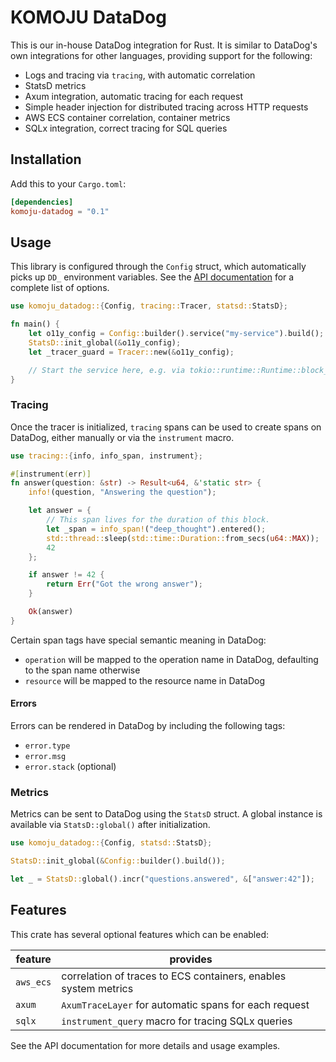 # KOMOJU DataDog

This is our in-house DataDog integration for Rust. It is similar to DataDog's
own integrations for other languages, providing support for the following:

- Logs and tracing via `tracing`, with automatic correlation
- StatsD metrics
- Axum integration, automatic tracing for each request
- Simple header injection for distributed tracing across HTTP requests
- AWS ECS container correlation, container metrics
- SQLx integration, correct tracing for SQL queries

## Installation

Add this to your `Cargo.toml`:

```toml
[dependencies]
komoju-datadog = "0.1"
```

## Usage

This library is configured through the `Config` struct, which automatically
picks up `DD_` environment variables. See
the [API documentation](https://docs.rs/komoju-datadog/latest/komoju_datadog/)
for a complete list of options.

```rust
use komoju_datadog::{Config, tracing::Tracer, statsd::StatsD};

fn main() {
    let o11y_config = Config::builder().service("my-service").build();
    StatsD::init_global(&o11y_config);
    let _tracer_guard = Tracer::new(&o11y_config);

    // Start the service here, e.g. via tokio::runtime::Runtime::block_on.
}
```

### Tracing

Once the tracer is initialized, `tracing` spans can be used to create spans on
DataDog, either manually or via the `instrument` macro.

```rust
use tracing::{info, info_span, instrument};

#[instrument(err)]
fn answer(question: &str) -> Result<u64, &'static str> {
    info!(question, "Answering the question");

    let answer = {
        // This span lives for the duration of this block.
        let _span = info_span!("deep_thought").entered();
        std::thread::sleep(std::time::Duration::from_secs(u64::MAX));
        42
    };

    if answer != 42 {
        return Err("Got the wrong answer");
    }

    Ok(answer)
}
```

Certain span tags have special semantic meaning in DataDog:

- `operation` will be mapped to the operation name in DataDog, defaulting to 
  the span name otherwise
- `resource` will be mapped to the resource name in DataDog

#### Errors

Errors can be rendered in DataDog by including the following tags:

- `error.type`
- `error.msg`
- `error.stack` (optional)

### Metrics

Metrics can be sent to DataDog using the `StatsD` struct. A global instance is
available via `StatsD::global()` after initialization.

```rust
use komoju_datadog::{Config, statsd::StatsD};

StatsD::init_global(&Config::builder().build());

let _ = StatsD::global().incr("questions.answered", &["answer:42"]);
```

## Features

This crate has several optional features which can be enabled:

| feature   | provides                                                        |
|-----------|-----------------------------------------------------------------|
| `aws_ecs` | correlation of traces to ECS containers, enables system metrics |
| `axum`    | `AxumTraceLayer` for automatic spans for each request           |
| `sqlx`    | `instrument_query` macro for tracing SQLx queries               |

See the API documentation for more details and usage examples.
